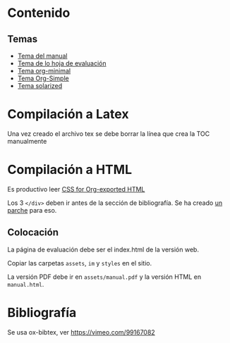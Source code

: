 # Contenido

## Temas

- [Tema del manual](https://github.com/fniessen/org-html-themes)
- [Tema de lo hoja de evaluación](https://github.com/gongzhitaao/orgcss)
- [Tema org-minimal](https://github.com/caffo/org-minimal-html-theme.git)
- [Tema Org-Simple](https://www.btbytes.com/pages/org-simple.html)
- [Tema solarized](https://thomasf.github.io/solarized-css/)

# Compilación a Latex

Una vez creado el archivo tex se debe borrar la línea que crea la TOC manualmente

# Compilación a HTML

Es  productivo leer [CSS for  Org-exported HTML](https://gongzhitaao.org/orgcss/)

Los 3 `</div>` deben ir antes de la sección de bibliografía.  Se ha creado [un parche](html.patch) para eso.

## Colocación

La página de evaluación debe ser el index.html de la versión web.

Copiar las carpetas `assets`, `im` y `styles` en el sitio.

La versión PDF debe ir en `assets/manual.pdf` y la versión HTML en `manual.html`.

# Bibliografía

Se usa ox-bibtex, ver https://vimeo.com/99167082
